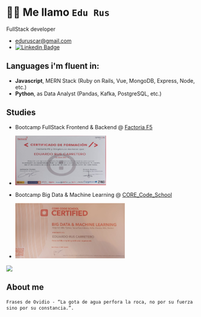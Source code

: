 
# 👋🏻 Me llamo `Edu Rus`
FullStack developer
* eduruscar@gmail.com
* [![Linkedin Badge](https://img.shields.io/badge/-Edu_Rus-blue?style=for-the-badge&logo=Linkedin&logoWidth=30&logoColor=white&link=https://https://www.linkedin.com/in/eduardo-rus-carretero-b839041bb/)](https://www.linkedin.com/in/eduardo-rus-carretero-b839041bb/)

## Languages i'm fluent in:
- __Javascript__, MERN Stack (Ruby on Rails, Vue, MongoDB, Express, Node, etc.)
- __Python__, as Data Analyst (Pandas, Kafka, PostgreSQL, etc.)

## Studies
- Bootcamp FullStack Frontend & Backend @ [Factoria F5](https://www.rompemosloscodigos.org/)
- ![alt text](https://github.com/rusgar/rusgar/blob/main/img/DiplomaFactoria.png)


- Bootcamp Big Data & Machine Learning @ [CORE_Code_School](https://www.corecode.school)
- ![alt text](https://github.com/rusgar/rusgar/blob/main/img/diplomaCore.png)
 
<a href="https://github.com/rusgar"><img align="center" src="https://github-readme-stats.vercel.app/api?username=rusgar&show_icons=true&theme=radical"/></a>
<br/>

## About me

```
Frases de Ovidio - “La gota de agua perfora la roca, no por su fuerza sino por su constancia.”.
```

